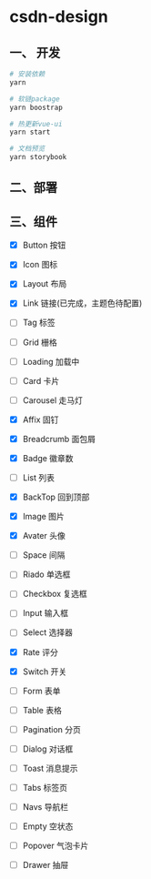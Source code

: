 # csdn-design

## 一、 开发
```bash
# 安装依赖
yarn

# 软链package
yarn boostrap

# 热更新vue-ui
yarn start

# 文档预览
yarn storybook
```
## 二、部署

## 三、组件

- [x] Button 按钮
- [x] Icon 图标
- [x] Layout 布局
- [x] Link 链接(已完成，主题色待配置)
- [ ] Tag 标签
- [ ] Grid 栅格
- [ ] Loading 加载中
- [ ] Card 卡片
- [ ] Carousel 走马灯
- [x] Affix 固钉
- [x] Breadcrumb 面包屑
- [x] Badge 徽章数
- [ ] List 列表
- [x] BackTop 回到顶部 
- [x] Image 图片
- [x] Avater 头像
- [ ] Space 间隔

- [ ] Riado 单选框
- [ ] Checkbox 复选框
- [ ] Input 输入框
- [ ] Select 选择器
- [x] Rate 评分
- [x] Switch 开关
- [ ] Form 表单

- [ ] Table 表格
- [ ] Pagination 分页
- [ ] Dialog 对话框
- [ ] Toast 消息提示
- [ ] Tabs 标签页
- [ ] Navs 导航栏
- [ ] Empty 空状态
- [ ] Popover 气泡卡片
- [ ] Drawer 抽屉